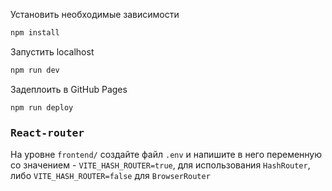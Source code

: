 Установить необходимые зависимости

```sh
npm install
```

Запустить localhost

```sh
npm run dev
```

Задеплоить в GitHub Pages

```sh
npm run deploy
```

### <samp><b>React-router</b></samp>

На уровне `frontend/` создайте файл `.env` и напишите в него переменную со значением - `VITE_HASH_ROUTER=true`, для использования `HashRouter`, либо `VITE_HASH_ROUTER=false` для `BrowserRouter`
